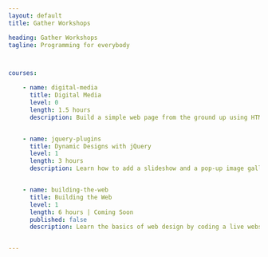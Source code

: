 ```yaml
---
layout: default
title: Gather Workshops

heading: Gather Workshops
tagline: Programming for everybody



courses:

    - name: digital-media
      title: Digital Media
      level: 0
      length: 1.5 hours
      description: Build a simple web page from the ground up using HTML and CSS.


    - name: jquery-plugins
      title: Dynamic Designs with jQuery
      level: 1
      length: 3 hours
      description: Learn how to add a slideshow and a pop-up image gallery to your website using jQuery plugins. 


    - name: building-the-web
      title: Building the Web
      level: 1
      length: 6 hours | Coming Soon
      published: false
      description: Learn the basics of web design by coding a live website containing photos and videos. Covers the basics of HTML and CSS.


---
```

